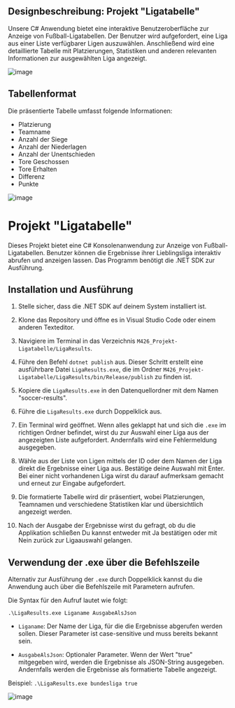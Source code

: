 ## Designbeschreibung: Projekt "Ligatabelle"

Unsere C# Anwendung bietet eine interaktive Benutzeroberfläche zur Anzeige von Fußball-Ligatabellen. Der Benutzer wird aufgefordert, eine Liga aus einer Liste verfügbarer Ligen auszuwählen. Anschließend wird eine detaillierte Tabelle mit Platzierungen, Statistiken und anderen relevanten Informationen zur ausgewählten Liga angezeigt.

![image](https://github.com/INF22dL-Jeremy-Mathis/M426_Projekt-Ligatabelle/assets/124058148/cc663308-9dc5-453a-84e8-ef889d86f1d3)




## Tabellenformat

Die präsentierte Tabelle umfasst folgende Informationen:

- Platzierung
- Teamname
- Anzahl der Siege
- Anzahl der Niederlagen
- Anzahl der Unentschieden
- Tore Geschossen
- Tore Erhalten
- Differenz
- Punkte

![image](https://github.com/INF22dL-Jeremy-Mathis/M426_Projekt-Ligatabelle/assets/124058148/eaec051b-1da7-461d-a0c3-22ca86410963)


# Projekt "Ligatabelle"

Dieses Projekt bietet eine C# Konsolenanwendung zur Anzeige von Fußball-Ligatabellen. Benutzer können die Ergebnisse ihrer Lieblingsliga interaktiv abrufen und anzeigen lassen. Das Programm benötigt die .NET SDK zur Ausführung.



## Installation und Ausführung

1. Stelle sicher, dass die .NET SDK auf deinem System installiert ist.
   
2. Klone das Repository und öffne es in Visual Studio Code oder einem anderen Texteditor.
   
3. Navigiere im Terminal in das Verzeichnis `M426_Projekt-Ligatabelle/LigaResults`.
   
4. Führe den Befehl `dotnet publish` aus. Dieser Schritt erstellt eine ausführbare Datei `LigaResults.exe`, die im Ordner `M426_Projekt-Ligatabelle/LigaResults/bin/Release/publish` zu finden ist.
   
5. Kopiere die `LigaResults.exe` in den Datenquellordner mit dem Namen "soccer-results".
   
6. Führe die `LigaResults.exe` durch Doppelklick aus.

7. Ein Terminal wird geöffnet. Wenn alles geklappt hat und sich die `.exe` im richtigen Ordner befindet, wirst du zur Auswahl einer Liga aus der angezeigten Liste aufgefordert. Andernfalls wird eine Fehlermeldung ausgegeben.

8. Wähle aus der Liste von Ligen mittels der ID oder dem Namen der Liga direkt die Ergebnisse einer Liga aus. Bestätige deine Auswahl mit Enter. Bei einer nicht vorhandenen Liga wirst du darauf aufmerksam gemacht und erneut zur Eingabe aufgefordert.

9. Die formatierte Tabelle wird dir präsentiert, wobei Platzierungen, Teamnamen und verschiedene Statistiken klar und übersichtlich angezeigt werden.

10. Nach der Ausgabe der Ergebnisse wirst du gefragt, ob du die Applikation schließen Du kannst entweder mit Ja bestätigen oder mit Nein zurück zur Ligaauswahl gelangen.



## Verwendung der .exe über die Befehlszeile

Alternativ zur Ausführung der `.exe` durch Doppelklick kannst du die Anwendung auch über die Befehlszeile mit Parametern aufrufen.

Die Syntax für den Aufruf lautet wie folgt:

`.\LigaResults.exe Liganame AusgabeAlsJson`

- `Liganame`: Der Name der Liga, für die die Ergebnisse abgerufen werden sollen. Dieser Parameter ist case-sensitive und muss bereits bekannt sein.

- `AusgabeAlsJson`: Optionaler Parameter. Wenn der Wert "true" mitgegeben wird, werden die Ergebnisse als JSON-String ausgegeben. Andernfalls werden die Ergebnisse als formatierte Tabelle angezeigt.

Beispiel:
`.\LigaResults.exe bundesliga true`

![image](https://github.com/INF22dL-Jeremy-Mathis/M426_Projekt-Ligatabelle/assets/124058148/bcd861e1-feb4-4ee8-93af-2cbb4e8e3363)




